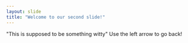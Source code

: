 ```yaml
---
layout: slide
title: "Welcome to our second slide!"
---
```

"This is supposed to be something witty"
Use the left arrow to go back!
